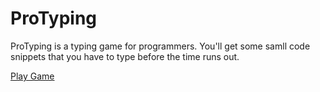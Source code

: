 # ProTyping
 ProTyping is a typing game for programmers. You'll get some samll code snippets that you have to type before the time runs out.
 
 [Play Game](https://0shuvo0.github.io/protyping)
